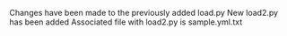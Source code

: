 Changes have been made to the previously added load.py
New load2.py has been added 
Associated file with load2.py is sample.yml.txt

